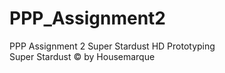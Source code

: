 # PPP_Assignment2
PPP Assignment 2 Super Stardust HD Prototyping<br />
Super Stardust © by Housemarque
